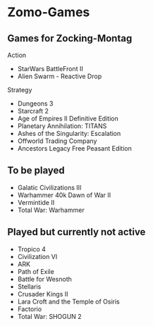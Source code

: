 # Zomo-Games

## Games for Zocking-Montag

Action

- StarWars BattleFront II
- Alien Swarm - Reactive Drop

Strategy

- Dungeons 3
- Starcraft 2
- Age of Empires II Definitive Edition
- Planetary Annihilation: TITANS
- Ashes of the Singularity: Escalation
- Offworld Trading Company
- Ancestors Legacy Free Peasant Edition

## To be played

- Galatic Civilizations III
- Warhammer 40k Dawn of War II
- Vermintide II
- Total War: Warhammer

## Played but currently not active

- Tropico 4
- Civilization VI
- ARK
- Path of Exile
- Battle for Wesnoth
- Stellaris
- Crusader Kings II
- Lara Croft and the Temple of Osiris
- Factorio
- Total War: SHOGUN 2
